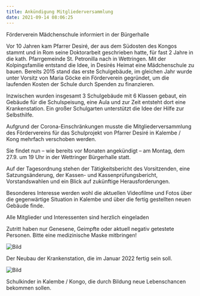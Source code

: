 ```yaml
---
title: Ankündigung Mitgliederversammlung
date: 2021-09-14 08:06:25
---
```



Förderverein Mädchenschule informiert in der Bürgerhalle

Vor 10 Jahren kam Pfarrer Desiré, der aus dem Südosten des Kongos stammt und in 
Rom seine Doktorarbeit geschrieben hatte, für fast 2 Jahre in die kath. 
Pfarrgemeinde St. Petronilla nach in Wettringen. Mit der Kolpingsfamilie entstand die 
Idee, in Desirés Heimat eine Mädchenschule zu bauen. Bereits 2015 stand das erste 
Schulgebäude, im gleichen Jahr wurde unter Vorsitz von Maria Göcke ein 
Förderverein gegründet, um die laufenden Kosten der Schule durch Spenden zu finanzieren.

Inzwischen wurden insgesamt 3 Schulgebäude mit 6 Klassen gebaut, ein Gebäude 
für die Schulspeisung, eine Aula und zur Zeit entsteht dort eine Krankenstation. 
Ein großer Schulgarten unterstützt die Idee der Hilfe zur Selbsthilfe.

Aufgrund der Corona-Einschränkungen musste die Mitgliederversammlung des 
Fördervereins für das Schulprojekt von Pfarrer Desiré in Kalembe / Kong mehrfach 
verschoben werden.

Sie findet nun – wie bereits vor Monaten angekündigt – am Montag, dem 27.9. um 19 Uhr
in der Wettringer Bürgerhalle statt.




<!-- more -->

Auf der Tagesordnung stehen der Tätigkeitsbericht des Vorsitzenden, eine Satzungsänderung, 
der Kassen- und Kassenprüfungsbericht, Vorstandswahlen 
und ein Blick auf zukünftige Herausforderungen.

Besonderes Interesse werden wohl die  aktuellen Videofilme und Fotos über die 
gegenwärtige Situation in Kalembe und über die fertig gestellten neuen Gebäude finde.

Alle Mitglieder und Interessenten sind herzlich eingeladen

Zutritt haben nur Genesene, Geimpfte oder aktuell negativ getestete Personen. 
Bitte eine medizinische Maske mitbringen!



![Bild](/images/Krankenstation_0921.jpg)

Der Neubau der Krankenstation, die im Januar 2022 fertig sein soll.


![Bild](/images/KinderSchulbücher0921.jpg)

Schulkinder in Kalembe / Kongo, die durch Bildung neue Lebenschancen 
bekommen sollen.



